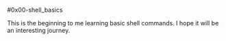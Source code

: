 #0x00-shell_basics

This is the beginning to me learning basic shell commands. I hope it will be an interesting journey.
